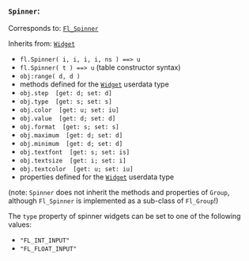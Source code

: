 ### `Spinner`:

Corresponds to:
[`Fl_Spinner`](http://www.fltk.org/doc-1.3/classFl__Spinner.html)

Inherits from:
[`Widget`](Widget)

*   `fl.Spinner( i, i, i, i, ns ) ==> u`
*   `fl.Spinner( t ) ==> u` (table constructor syntax)
*   `obj:range( d, d )`
*   methods defined for the [`Widget`](Widget) userdata type
*   `obj.step  [get: d; set: d]`
*   `obj.type  [get: s; set: s]`
*   `obj.color  [get: u; set: iu]`
*   `obj.value  [get: d; set: d]`
*   `obj.format  [get: s; set: s]`
*   `obj.maximum  [get: d; set: d]`
*   `obj.minimum  [get: d; set: d]`
*   `obj.textfont  [get: s; set: is]`
*   `obj.textsize  [get: i; set: i]`
*   `obj.textcolor  [get: u; set: iu]`
*   properties defined for the [`Widget`](Widget) userdata type

(note: `Spinner` does not inherit the methods and properties of
`Group`, although `Fl_Spinner` is implemented as a sub-class of
`Fl_Group`!)

The `type` property of spinner widgets can be set to one of the
following values:

*   `"FL_INT_INPUT"`
*   `"FL_FLOAT_INPUT"`

